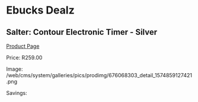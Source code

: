 
# Ebucks Dealz
## Salter: Contour Electronic Timer - Silver
[Product Page](https://www.ebucks.com/web/shop/productSelected.do?prodId=676068303&catId=1158500560)

Price: R259.00

Image: /web/cms/system/galleries/pics/prodimg/676068303_detail_1574859127421.png

Savings: 


	